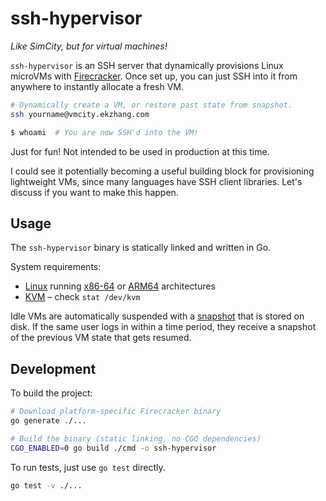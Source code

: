 # ssh-hypervisor

_Like SimCity, but for virtual machines!_

`ssh-hypervisor` is an SSH server that dynamically provisions Linux microVMs with [Firecracker](https://github.com/firecracker-microvm/firecracker). Once set up, you can just SSH into it from anywhere to instantly allocate a fresh VM.

```bash
# Dynamically create a VM, or restore past state from snapshot.
ssh yourname@vmcity.ekzhang.com

$ whoami  # You are now SSH'd into the VM!
```

Just for fun! Not intended to be used in production at this time.

I could see it potentially becoming a useful building block for provisioning lightweight VMs, since many languages have SSH client libraries. Let's discuss if you want to make this happen.

## Usage

The `ssh-hypervisor` binary is statically linked and written in Go.

System requirements:

- [Linux](https://en.wikipedia.org/wiki/Linux) running [x86-64](https://en.wikipedia.org/wiki/X86-64) or [ARM64](https://en.wikipedia.org/wiki/AArch64) architectures
- [KVM](https://linux-kvm.org/page/Main_Page) – check `stat /dev/kvm`

Idle VMs are automatically suspended with a [snapshot](https://github.com/firecracker-microvm/firecracker/blob/main/docs/snapshotting/snapshot-support.md) that is stored on disk. If the same user logs in within a time period, they receive a snapshot of the previous VM state that gets resumed.

## Development

To build the project:

```bash
# Download platform-specific Firecracker binary
go generate ./...

# Build the binary (static linking, no CGO dependencies)
CGO_ENABLED=0 go build ./cmd -o ssh-hypervisor
```

To run tests, just use `go test` directly.

```bash
go test -v ./...
```
